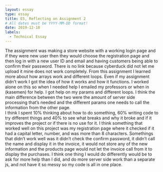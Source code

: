```yaml
---
layout: essay
type: essay
title: E5, Reflecting on Assignment 2
# All dates must be YYYY-MM-DD format!
date: 2019-12-10
labels:
  - Technical Essay
---
```


The assignment was making a store website with a working login page and if they were new user then they would choose the registration page and then log in with a new user ID and email and having customers being able to confirm their password. There is no link because cyberduck did not let me upload it mine does not work completely. 
From this assignment I learned more about how arrays work and different loops. Even if my assignment didn’t work I got the idea of how it works and how it functions. 
I worked alone on this so when I needed help I emailed my professors or when in (kasemen) for help. I got help on my params and different loops. 
I think the main difference between the two were the amount of server side processing that’s needed and the different params one needs to call the information from the other page.  
I think I spent 10% thinking about how to do something, 60% writing code to try different things and 40% to see what breaks and why it broke and if it improves the project or if there is no use for it. 
I think something that worked well on this project was my registration page where it checked if it had a capital letter, number, and was more than 8 characters. Somethings that didn’t work well was it didn’t check the confirm password, it didn’t call the name and display it in the invoice, it would not store any of the new information and the products page would not let the invoice call from it to display the purchases. 
I think one thing I would do differently would be to ask for more help than I did, and do more server side work than a separate js, and not have it so messy so my code is all in one place. 

